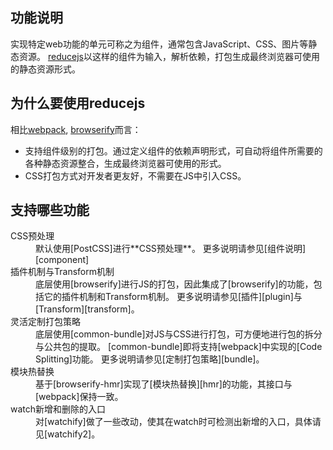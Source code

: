 ## 功能说明
实现特定web功能的单元可称之为组件，通常包含JavaScript、CSS、图片等静态资源。
[reducejs]以这样的组件为输入，解析依赖，打包生成最终浏览器可使用的静态资源形式。

## 为什么要使用reducejs
相比[webpack], [browserify]而言：

- 支持组件级别的打包。通过定义组件的依赖声明形式，可自动将组件所需要的各种静态资源整合，生成最终浏览器可使用的形式。
- CSS打包方式对开发者更友好，不需要在JS中引入CSS。

## 支持哪些功能
<dl>
  <dt>CSS预处理</dt>
  <dd>
    默认使用[PostCSS]进行**CSS预处理**。
    更多说明请参见[组件说明][component]
  </dd>
  <dt>插件机制与Transform机制</dt>
  <dd>
    底层使用[browserify]进行JS的打包，因此集成了[browserify]的功能，包括它的插件机制和Transform机制。
    更多说明请参见[插件][plugin]与[Transform][transform]。
  </dd>
  <dt>灵活定制打包策略</dt>
  <dd>
    底层使用[common-bundle]对JS与CSS进行打包，可方便地进行包的拆分与公共包的提取。
    [common-bundle]即将支持[webpack]中实现的[Code Splitting]功能。
    更多说明请参见[定制打包策略][bundle]。
  </dd>
  <dt>模块热替换</dt>
  <dd>
    基于[browserify-hmr]实现了[模块热替换][hmr]的功能，其接口与[webpack]保持一致。
  </dd>
  <dt>watch新增和删除的入口</dt>
  <dd>
    对[watchify]做了一些改动，使其在watch时可检测出新增的入口，具体请见[watchify2]。
  </dd>
</dl>

[component]: ../tutorials/component
[plugin]: ../tutorials/plugin
[transform]: ../tutorials/transform
[bundle]: ../tutorials/how-to-bundle

[browserify]: https://github.com/substack/node-browserify
[webpack]: https://github.com/webpack/webpack
[reducejs]: https://github.com/reducejs/reduce-web-component
[common-bundle]: https://github.com/reducejs/common-bundle
[PostCSS]: https://github.com/postcss/postcss
[Code Splitting]: http://webpack.github.io/docs/code-splitting.html
[browserify-hmr]: https://github.com/AgentME/browserify-hmr
[hmr]: http://webpack.github.io/docs/hot-module-replacement-with-webpack.html
[watchify]: https://github.com/substack/watchify
[watchify2]: https://github.com/reducejs/watchify2
